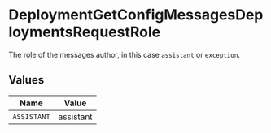# DeploymentGetConfigMessagesDeploymentsRequestRole

The role of the messages author, in this case `assistant` or `exception`.


## Values

| Name        | Value       |
| ----------- | ----------- |
| `ASSISTANT` | assistant   |